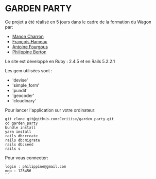 # GARDEN PARTY

Ce projet a été réalisé en 5 jours dans le cadre de la formation du Wagon par:

* [Manon Charron](https://github.com/ManonCha)
* [François Hameau](https://github.com/F-Hameau)
* [Antoine Fourgous](https://github.com/antoinefourgous)
* [Philippine Berton](https://github.com/Ceriiise)

Le site est développé en Ruby : 2.4.5 et en Rails 5.2.2.1

Les gem utilisées sont :

* 'devise'
* 'simple_form'
* 'pundit'
* 'geocoder'
* 'cloudinary'

Pour lancer l'application sur votre ordinateur:

```
git clone git@github.com:Ceriiise/garden_party.git
cd garden_party
bundle install
yarn install
rails db:create
rails db:migrate
rails db:seed
rails s
```

Pour vous connecter:
```
login : philippine@gmail.com
mdp : 123456
``

